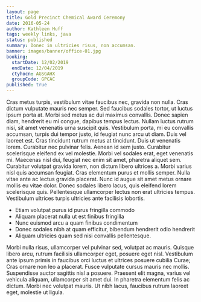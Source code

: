 ```yaml
---
layout: page
title: Gold Precinct Chemical Award Ceremony
date: 2016-05-24
author: Kathleen Huff
tags: weekly links, java
status: published
summary: Donec in ultricies risus, non accumsan.
banner: images/banner/office-01.jpg
booking:
  startDate: 12/02/2019
  endDate: 12/04/2019
  ctyhocn: AGSGAHX
  groupCode: GPCAC
published: true
---
```

Cras metus turpis, vestibulum vitae faucibus nec, gravida non nulla. Cras dictum vulputate mauris nec semper. Sed faucibus sodales tortor, ut luctus ipsum porta at. Morbi sed metus ac dui maximus convallis. Donec sapien diam, hendrerit eu mi congue, dapibus tempus lectus. Nullam luctus rutrum nisi, sit amet venenatis urna suscipit quis. Vestibulum porta, mi eu convallis accumsan, turpis dui tempor justo, id feugiat nunc arcu ut diam. Duis vel laoreet est. Cras tincidunt rutrum metus at tincidunt. Duis ut venenatis lorem. Curabitur nec pulvinar felis. Aenean id sem justo.
Curabitur scelerisque eleifend ex vel molestie. Morbi vel sodales erat, eget venenatis mi. Maecenas nisl dui, feugiat nec enim sit amet, pharetra aliquet sem. Curabitur volutpat gravida lorem, non dictum libero ultrices a. Morbi varius nisl quis accumsan feugiat. Cras elementum purus et mollis semper. Nulla vitae ante ac lectus gravida placerat. Nunc id augue sit amet metus ornare mollis eu vitae dolor. Donec sodales libero lacus, quis eleifend lorem scelerisque quis. Pellentesque ullamcorper lectus non erat ultricies tempus. Vestibulum ultrices turpis ultricies ante facilisis lobortis.

* Etiam volutpat purus id purus fringilla commodo
* Aliquam placerat nulla ut est finibus fringilla
* Nunc euismod arcu a quam finibus condimentum
* Donec sodales nibh at quam efficitur, bibendum hendrerit odio hendrerit
* Aliquam ultricies quam sed nisi convallis pellentesque.

Morbi nulla risus, ullamcorper vel pulvinar sed, volutpat ac mauris. Quisque libero arcu, rutrum facilisis ullamcorper eget, posuere eget nisl. Vestibulum ante ipsum primis in faucibus orci luctus et ultrices posuere cubilia Curae; Cras ornare non leo a placerat. Fusce vulputate cursus mauris nec mollis. Suspendisse auctor sagittis nisl a posuere. Praesent elit magna, varius vel vehicula aliquam, ullamcorper sit amet dui. In pharetra elementum felis ac dictum. Morbi nec volutpat mauris. Ut nibh lacus, faucibus rutrum laoreet eget, molestie ut ligula.
